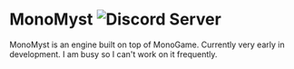 # MonoMyst ![Discord Server](https://discordapp.com/api/guilds/298510542535000065/widget.png)

MonoMyst is an engine built on top of MonoGame. Currently very early in development. I am busy so I can't work on it frequently.
